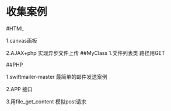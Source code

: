 # 收集案例

#HTML

1.canvas画板

2.AJAX+php 实现异步文件上传
##MyClass
1.文件列表类 路径用GET

##PHP

1.swiftmailer-master 最简单的邮件发送案例

2.APP 接口

3.用file_get_content 模拟post请求
